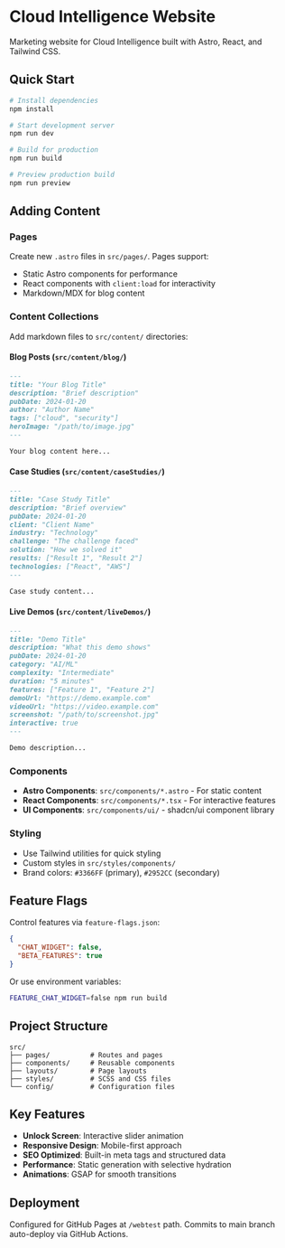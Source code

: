 # Cloud Intelligence Website

Marketing website for Cloud Intelligence built with Astro, React, and Tailwind CSS.

## Quick Start

```bash
# Install dependencies
npm install

# Start development server
npm run dev

# Build for production
npm run build

# Preview production build
npm run preview
```

## Adding Content

### Pages
Create new `.astro` files in `src/pages/`. Pages support:
- Static Astro components for performance
- React components with `client:load` for interactivity
- Markdown/MDX for blog content

### Content Collections
Add markdown files to `src/content/` directories:

#### Blog Posts (`src/content/blog/`)
```markdown
---
title: "Your Blog Title"
description: "Brief description"
pubDate: 2024-01-20
author: "Author Name"
tags: ["cloud", "security"]
heroImage: "/path/to/image.jpg"
---

Your blog content here...
```

#### Case Studies (`src/content/caseStudies/`)
```markdown
---
title: "Case Study Title"
description: "Brief overview"
pubDate: 2024-01-20
client: "Client Name"
industry: "Technology"
challenge: "The challenge faced"
solution: "How we solved it"
results: ["Result 1", "Result 2"]
technologies: ["React", "AWS"]
---

Case study content...
```

#### Live Demos (`src/content/liveDemos/`)
```markdown
---
title: "Demo Title"
description: "What this demo shows"
pubDate: 2024-01-20
category: "AI/ML"
complexity: "Intermediate"
duration: "5 minutes"
features: ["Feature 1", "Feature 2"]
demoUrl: "https://demo.example.com"
videoUrl: "https://video.example.com"
screenshot: "/path/to/screenshot.jpg"
interactive: true
---

Demo description...
```

### Components
- **Astro Components**: `src/components/*.astro` - For static content
- **React Components**: `src/components/*.tsx` - For interactive features
- **UI Components**: `src/components/ui/` - shadcn/ui component library

### Styling
- Use Tailwind utilities for quick styling
- Custom styles in `src/styles/components/`
- Brand colors: `#3366FF` (primary), `#2952CC` (secondary)

## Feature Flags

Control features via `feature-flags.json`:

```json
{
  "CHAT_WIDGET": false,
  "BETA_FEATURES": true
}
```

Or use environment variables:
```bash
FEATURE_CHAT_WIDGET=false npm run build
```

## Project Structure

```
src/
├── pages/          # Routes and pages
├── components/     # Reusable components
├── layouts/        # Page layouts
├── styles/         # SCSS and CSS files
└── config/         # Configuration files
```

## Key Features
- **Unlock Screen**: Interactive slider animation
- **Responsive Design**: Mobile-first approach
- **SEO Optimized**: Built-in meta tags and structured data
- **Performance**: Static generation with selective hydration
- **Animations**: GSAP for smooth transitions

## Deployment
Configured for GitHub Pages at `/webtest` path. Commits to main branch auto-deploy via GitHub Actions.
